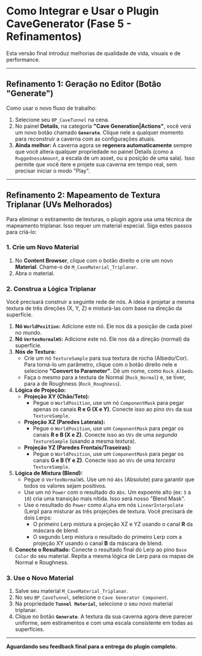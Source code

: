 # Como Integrar e Usar o Plugin CaveGenerator (Fase 5 - Refinamentos)

Esta versão final introduz melhorias de qualidade de vida, visuais e de performance.

---
## Refinamento 1: Geração no Editor (Botão "Generate")

Como usar o novo fluxo de trabalho:

1.  Selecione seu `BP_CaveTunnel` na cena.
2.  No painel **Details**, na categoria **"Cave Generation|Actions"**, você verá um novo botão chamado **`Generate`**. Clique nele a qualquer momento para reconstruir a caverna com as configurações atuais.
3.  **Ainda melhor:** A caverna agora se **regenera automaticamente** sempre que você altera qualquer propriedade no painel Details (como a `RuggednessAmount`, a escala de um asset, ou a posição de uma sala). Isso permite que você itere e projete sua caverna em tempo real, sem precisar iniciar o modo "Play".

---
## Refinamento 2: Mapeamento de Textura Triplanar (UVs Melhorados)

Para eliminar o estiramento de texturas, o plugin agora usa uma técnica de mapeamento triplanar. Isso requer um material especial. Siga estes passos para criá-lo:

### 1. Crie um Novo Material

1.  No **Content Browser**, clique com o botão direito e crie um novo **Material**. Chame-o de `M_CaveMaterial_Triplanar`.
2.  Abra o material.

### 2. Construa a Lógica Triplanar

Você precisará construir a seguinte rede de nós. A ideia é projetar a mesma textura de três direções (X, Y, Z) e misturá-las com base na direção da superfície.

1.  **Nó `WorldPosition`:** Adicione este nó. Ele nos dá a posição de cada pixel no mundo.
2.  **Nó `VertexNormalWS`:** Adicione este nó. Ele nos dá a direção (normal) da superfície.
3.  **Nós de Textura:**
    *   Crie um nó `TextureSample` para sua textura de rocha (Albedo/Cor). Para torná-lo um parâmetro, clique com o botão direito nele e selecione **"Convert to Parameter"**. Dê um nome, como `Rock_Albedo`.
    *   Faça o mesmo para a textura de Normal (`Rock_Normal`) e, se tiver, para a de Roughness (`Rock_Roughness`).
4.  **Lógica de Projeção:**
    *   **Projeção XY (Chão/Teto):**
        *   Pegue o `WorldPosition`, use um nó `ComponentMask` para pegar apenas os canais **R e G (X e Y)**. Conecte isso ao pino `UVs` da sua `TextureSample`.
    *   **Projeção XZ (Paredes Laterais):**
        *   Pegue o `WorldPosition`, use um `ComponentMask` para pegar os canais **R e B (X e Z)**. Conecte isso ao `UVs` de uma *segunda* `TextureSample` (usando a mesma textura).
    *   **Projeção YZ (Paredes Frontais/Traseiras):**
        *   Pegue o `WorldPosition`, use um `ComponentMask` para pegar os canais **G e B (Y e Z)**. Conecte isso ao `UVs` de uma *terceira* `TextureSample`.
5.  **Lógica de Mistura (Blend):**
    *   Pegue o `VertexNormalWS`. Use um nó `Abs` (Absolute) para garantir que todos os valores sejam positivos.
    *   Use um nó `Power` com o resultado do `Abs`. Um expoente alto (ex: `5` a `10`) cria uma transição mais nítida. Isso será nosso "Blend Mask".
    *   Use o resultado do `Power` como `Alpha` em nós `LinearInterpolate` (Lerp) para misturar as três projeções de textura. Você precisará de dois Lerps:
        *   O primeiro Lerp mistura a projeção XZ e YZ usando o canal **R** da máscara de blend.
        *   O segundo Lerp mistura o resultado do primeiro Lerp com a projeção XY usando o canal **B** da máscara de blend.
6.  **Conecte o Resultado:** Conecte o resultado final do Lerp ao pino `Base Color` do seu material. Repita a mesma lógica de Lerp para os mapas de Normal e Roughness.

### 3. Use o Novo Material

1.  Salve seu material `M_CaveMaterial_Triplanar`.
2.  No seu `BP_CaveTunnel`, selecione o `Cave Generator Component`.
3.  Na propriedade **`Tunnel Material`**, selecione o seu novo material triplanar.
4.  Clique no botão **`Generate`**. A textura da sua caverna agora deve parecer uniforme, sem estiramentos e com uma escala consistente em todas as superfícies.

---
**Aguardando seu feedback final para a entrega do plugin completo.**
